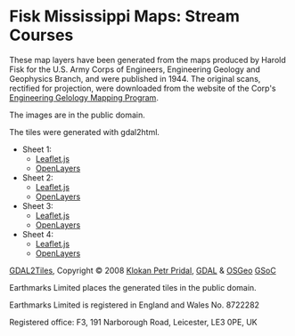 # Fisk Mississippi Maps: Stream Courses

These map layers have been generated from the maps produced
by Harold Fisk for the U.S. Army Corps of Engineers,
Engineering Geology and Geophysics Branch, and were
published in 1944. The original scans, rectified for
projection, were downloaded from the website of the Corp's
[Engineering Gelology Mapping Program](http://lmvmapping.erdc.usace.army.mil/index.htm).

The images are in the public domain.

The tiles were generated with gdal2html.

- Sheet 1: 
    - [Leaflet.js](sheet01/leaflet.html) 
    - [OpenLayers](sheet01/openlayers.html)
- Sheet 2: 
    - [Leaflet.js](sheet01/leaflet.html) 
    - [OpenLayers](sheet01/openlayers.html)
- Sheet 3: 
    - [Leaflet.js](sheet01/leaflet.html) 
    - [OpenLayers](sheet01/openlayers.html)
- Sheet 4: 
    - [Leaflet.js](sheet01/leaflet.html) 
    - [OpenLayers](sheet01/openlayers.html)
    
<a href="http://www.klokan.cz/projects/gdal2tiles/">GDAL2Tiles</a>, Copyright © 2008
<a href="http://www.klokan.cz/">Klokan Petr Pridal</a>,
<a href="http://www.gdal.org/">GDAL</a> &amp;
<a href="http://www.osgeo.org/">OSGeo</a>
<a href="http://code.google.com/soc/">GSoC</a>

<p>Earthmarks Limited places the generated tiles in the public domain.</p>
<p>Earthmarks Limited is registered in England and Wales No. 8722282</p>
<p>Registered office: F3, 191 Narborough Road, Leicester, LE3 0PE, UK</p>

